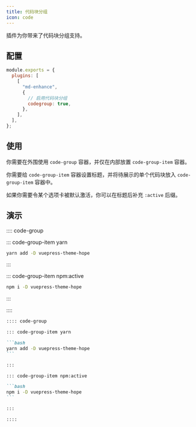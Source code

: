```yaml
---
title: 代码块分组
icon: code
---
```


插件为你带来了代码块分组支持。

<!-- more -->

## 配置

```js {7}
module.exports = {
  plugins: [
    [
      "md-enhance",
      {
        // 启用代码块分组
        codegroup: true,
      },
    ],
  ],
};
```

## 使用

你需要在外围使用 `code-group` 容器，并仅在内部放置 `code-group-item` 容器。

你需要给 `code-group-item` 容器设置标题，并将待展示的单个代码块放入 `code-group-item` 容器中。

如果你需要令某个选项卡被默认激活，你可以在标题后补充 `:active` 后缀。

## 演示

:::: code-group

::: code-group-item yarn

```bash
yarn add -D vuepress-theme-hope
```

:::

::: code-group-item npm:active

```bash
npm i -D vuepress-theme-hope
```

:::

::::

````md
:::: code-group

::: code-group-item yarn

```bash
yarn add -D vuepress-theme-hope
```

:::

::: code-group-item npm:active

```bash
npm i -D vuepress-theme-hope
```

:::

::::
````
